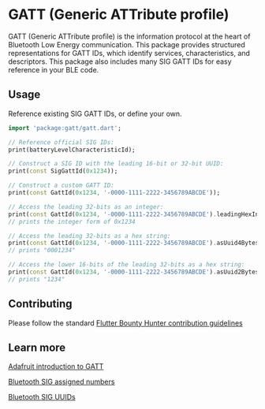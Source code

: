 # GATT (Generic ATTribute profile)
GATT (Generic ATTribute profile) is the information protocol at the heart of Bluetooth Low Energy communication. This package provides structured representations for GATT IDs, which identify services, characteristics, and descriptors. This package also includes many SIG GATT IDs for easy reference in your BLE code.

## Usage
Reference existing SIG GATT IDs, or define your own.

```dart
import 'package:gatt/gatt.dart';

// Reference official SIG IDs:
print(batteryLevelCharacteristicId);

// Construct a SIG ID with the leading 16-bit or 32-bit UUID:
print(const SigGattId(0x1234));

// Construct a custom GATT ID:
print(const GattId(0x1234, '-0000-1111-2222-3456789ABCDE'));

// Access the leading 32-bits as an integer:
print(const GattId(0x1234, '-0000-1111-2222-3456789ABCDE').leadingHexInt);
// prints the integer form of 0x1234

// Access the leading 32-bits as a hex string:
print(const GattId(0x1234, '-0000-1111-2222-3456789ABCDE').asUuid4Bytes);
// prints "0001234"

// Access the lower 16-bits of the leading 32-bits as a hex string:
print(const GattId(0x1234, '-0000-1111-2222-3456789ABCDE').asUuid2Bytes);
// prints "1234"
```

## Contributing
Please follow the standard [Flutter Bounty Hunter contribution guidelines](https://github.com/Flutter-Bounty-Hunters/policies/wiki/Contributing-Guide)

## Learn more

[Adafruit introduction to GATT](https://learn.adafruit.com/introduction-to-bluetooth-low-energy/gatt)

[Bluetooth SIG assigned numbers](https://www.bluetooth.com/specifications/assigned-numbers/)

[Bluetooth SIG UUIDs](https://btprodspecificationrefs.blob.core.windows.net/assigned-values/16-bit%20UUID%20Numbers%20Document.pdf)